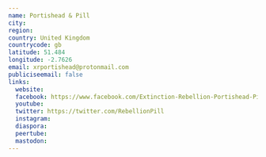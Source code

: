 ```yaml
---
name: Portishead & Pill
city:
region:
country: United Kingdom
countrycode: gb
latitude: 51.484
longitude: -2.7626
email: xrportishead@protonmail.com
publiciseemail: false
links:
  website:
  facebook: https://www.facebook.com/Extinction-Rebellion-Portishead-Pill-173199033618864/
  youtube:
  twitter: https://twitter.com/RebellionPill
  instagram:
  diaspora:
  peertube:
  mastodon:
---
```

